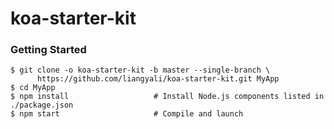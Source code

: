 # koa-starter-kit

### Getting Started


```shell
$ git clone -o koa-starter-kit -b master --single-branch \
      https://github.com/liangyali/koa-starter-kit.git MyApp
$ cd MyApp
$ npm install                   # Install Node.js components listed in ./package.json
$ npm start                     # Compile and launch
```
